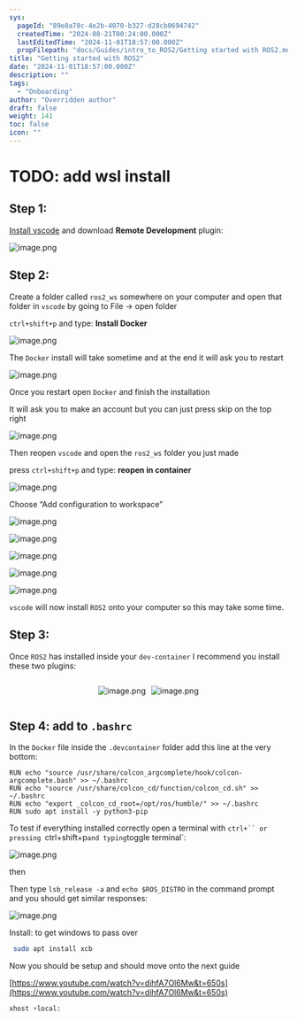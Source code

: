 ```yaml
---
sys:
  pageId: "89e0a78c-4e2b-4070-b327-d28cb0694742"
  createdTime: "2024-08-21T00:24:00.000Z"
  lastEditedTime: "2024-11-01T18:57:00.000Z"
  propFilepath: "docs/Guides/intro_to_ROS2/Getting started with ROS2.md"
title: "Getting started with ROS2"
date: "2024-11-01T18:57:00.000Z"
description: ""
tags:
  - "Onboarding"
author: "Overridden author"
draft: false
weight: 141
toc: false
icon: ""
---
```


# TODO: add wsl install

## Step 1:

[Install vscode](https://code.visualstudio.com/download) and download **Remote Development** plugin:

![image.png](https://prod-files-secure.s3.us-west-2.amazonaws.com/d518164a-d88e-44d1-a4ee-3adb3bd8bce0/efb52993-1881-4a40-b95e-6f020334f022/image.png?X-Amz-Algorithm=AWS4-HMAC-SHA256&X-Amz-Content-Sha256=UNSIGNED-PAYLOAD&X-Amz-Credential=ASIAZI2LB466YZDYCYIB%2F20250501%2Fus-west-2%2Fs3%2Faws4_request&X-Amz-Date=20250501T150819Z&X-Amz-Expires=3600&X-Amz-Security-Token=IQoJb3JpZ2luX2VjECcaCXVzLXdlc3QtMiJHMEUCIQDnkaVE6i5ypZqJVxrrwyBPUVyvHAXjHqd3qT32q3F2cAIgZgV0g6lWv0eRRoSyXt%2FHOEZgo3ynNVRDfnK8H%2Foivq4qiAQIv%2F%2F%2F%2F%2F%2F%2F%2F%2F%2F%2FARAAGgw2Mzc0MjMxODM4MDUiDLANtJRxWlTrkAO5XircAydkHDrZKEeL0t0yR6meF8aqyfqrH0qOOu4W9X2qPvFXMshu%2B2%2FDES2IvmRMLhpifzT0e01XqIGxeL4z5XJd09qff2wrLa9vMdF1s9b0%2BuDSmO2ODIp9tsjtGHMQTssZbhZOdTWpSHRENL5wQB4Ij%2FycyzvHM8dTYI26ew%2BmC1sgW7IZNrfU9mWQ2fqfmAiTOucTgawWfBiHSKd%2BUkEzHhQyGWVoiWFOWturcipsuORM%2FWuN%2Fl288q4go30m6DDNaD2GfoEp7GbwXjCP2fSPsXF9jl%2B9bw477SWKUPQ14K%2BDmHqrVtwEipG2bM9bDfEl%2FhJSW4DsLRh1PYk%2FMUTHYKEV1kiMT4xtO8%2Bqctebx1k0Galu%2FPWciuBd%2FtB4YA2fv3VkDAIUyxdhV0szFy75tOR4cE%2FWiFyzD2ilyUqVPp8%2FRhljBA4ekaXJl6Ut1wOH0TXOvK0DVfG3k9NkGXfYIyUnuivjnSeWrgvOLV4G332FgbaKXX2KP7SS28Q8LxS%2B7VRoo%2FYBPz42aAjHIkcx%2FJCviBEmJDnx5iQRSU1Xa6IBya21l4%2By4JfSH%2BA78lYJF9IfBChiPQS9HeFzEA1MK1vtTtCq48PJ1R11g5XI53iI0tEwGgUJuMWh0GDEMLiFzsAGOqUBYPr2H2IPcHqh93Obiuh1BFYCObEN6kPHgPauQslp0b%2FHCS3L5NkTy1SkixEXhLmVGIixWOvALNbDSPDLfYPea8kICfEjdH2BktKhjzczp2jJziuAs4U%2BrH%2BFw3918K478EZmi22K%2BEmBferSqFg0yCQXlM83Mv4Ouy6WV4ReJL9PCi%2Bh%2FgzOUYebW%2FtKfSDkC3%2FDYZ3TOnBvuXuaryfCvLSm8l7P&X-Amz-Signature=55a52f835444fc6fe28f24ea12864338737f983813728f4b4c5b8847dfa7cd0c&X-Amz-SignedHeaders=host&x-id=GetObject)

## Step 2:

Create a folder called `ros2_ws` somewhere on your computer and open that folder in `vscode` by going to File → open folder 

`ctrl+shift+p` and type: **Install Docker**

![image.png](https://prod-files-secure.s3.us-west-2.amazonaws.com/d518164a-d88e-44d1-a4ee-3adb3bd8bce0/2269dc0e-1cd5-47ff-bceb-c04ad9b2eab0/image.png?X-Amz-Algorithm=AWS4-HMAC-SHA256&X-Amz-Content-Sha256=UNSIGNED-PAYLOAD&X-Amz-Credential=ASIAZI2LB466YZDYCYIB%2F20250501%2Fus-west-2%2Fs3%2Faws4_request&X-Amz-Date=20250501T150819Z&X-Amz-Expires=3600&X-Amz-Security-Token=IQoJb3JpZ2luX2VjECcaCXVzLXdlc3QtMiJHMEUCIQDnkaVE6i5ypZqJVxrrwyBPUVyvHAXjHqd3qT32q3F2cAIgZgV0g6lWv0eRRoSyXt%2FHOEZgo3ynNVRDfnK8H%2Foivq4qiAQIv%2F%2F%2F%2F%2F%2F%2F%2F%2F%2F%2FARAAGgw2Mzc0MjMxODM4MDUiDLANtJRxWlTrkAO5XircAydkHDrZKEeL0t0yR6meF8aqyfqrH0qOOu4W9X2qPvFXMshu%2B2%2FDES2IvmRMLhpifzT0e01XqIGxeL4z5XJd09qff2wrLa9vMdF1s9b0%2BuDSmO2ODIp9tsjtGHMQTssZbhZOdTWpSHRENL5wQB4Ij%2FycyzvHM8dTYI26ew%2BmC1sgW7IZNrfU9mWQ2fqfmAiTOucTgawWfBiHSKd%2BUkEzHhQyGWVoiWFOWturcipsuORM%2FWuN%2Fl288q4go30m6DDNaD2GfoEp7GbwXjCP2fSPsXF9jl%2B9bw477SWKUPQ14K%2BDmHqrVtwEipG2bM9bDfEl%2FhJSW4DsLRh1PYk%2FMUTHYKEV1kiMT4xtO8%2Bqctebx1k0Galu%2FPWciuBd%2FtB4YA2fv3VkDAIUyxdhV0szFy75tOR4cE%2FWiFyzD2ilyUqVPp8%2FRhljBA4ekaXJl6Ut1wOH0TXOvK0DVfG3k9NkGXfYIyUnuivjnSeWrgvOLV4G332FgbaKXX2KP7SS28Q8LxS%2B7VRoo%2FYBPz42aAjHIkcx%2FJCviBEmJDnx5iQRSU1Xa6IBya21l4%2By4JfSH%2BA78lYJF9IfBChiPQS9HeFzEA1MK1vtTtCq48PJ1R11g5XI53iI0tEwGgUJuMWh0GDEMLiFzsAGOqUBYPr2H2IPcHqh93Obiuh1BFYCObEN6kPHgPauQslp0b%2FHCS3L5NkTy1SkixEXhLmVGIixWOvALNbDSPDLfYPea8kICfEjdH2BktKhjzczp2jJziuAs4U%2BrH%2BFw3918K478EZmi22K%2BEmBferSqFg0yCQXlM83Mv4Ouy6WV4ReJL9PCi%2Bh%2FgzOUYebW%2FtKfSDkC3%2FDYZ3TOnBvuXuaryfCvLSm8l7P&X-Amz-Signature=66829b6d1cc9e2cd4339898c0bba890630f7f2d809595c285774b8c29085b8c7&X-Amz-SignedHeaders=host&x-id=GetObject)

The `Docker` install will take sometime and at the end it will ask you to restart

![image.png](https://prod-files-secure.s3.us-west-2.amazonaws.com/d518164a-d88e-44d1-a4ee-3adb3bd8bce0/ed233f78-be33-4b1f-b89c-9c346c0e961e/image.png?X-Amz-Algorithm=AWS4-HMAC-SHA256&X-Amz-Content-Sha256=UNSIGNED-PAYLOAD&X-Amz-Credential=ASIAZI2LB466YZDYCYIB%2F20250501%2Fus-west-2%2Fs3%2Faws4_request&X-Amz-Date=20250501T150819Z&X-Amz-Expires=3600&X-Amz-Security-Token=IQoJb3JpZ2luX2VjECcaCXVzLXdlc3QtMiJHMEUCIQDnkaVE6i5ypZqJVxrrwyBPUVyvHAXjHqd3qT32q3F2cAIgZgV0g6lWv0eRRoSyXt%2FHOEZgo3ynNVRDfnK8H%2Foivq4qiAQIv%2F%2F%2F%2F%2F%2F%2F%2F%2F%2F%2FARAAGgw2Mzc0MjMxODM4MDUiDLANtJRxWlTrkAO5XircAydkHDrZKEeL0t0yR6meF8aqyfqrH0qOOu4W9X2qPvFXMshu%2B2%2FDES2IvmRMLhpifzT0e01XqIGxeL4z5XJd09qff2wrLa9vMdF1s9b0%2BuDSmO2ODIp9tsjtGHMQTssZbhZOdTWpSHRENL5wQB4Ij%2FycyzvHM8dTYI26ew%2BmC1sgW7IZNrfU9mWQ2fqfmAiTOucTgawWfBiHSKd%2BUkEzHhQyGWVoiWFOWturcipsuORM%2FWuN%2Fl288q4go30m6DDNaD2GfoEp7GbwXjCP2fSPsXF9jl%2B9bw477SWKUPQ14K%2BDmHqrVtwEipG2bM9bDfEl%2FhJSW4DsLRh1PYk%2FMUTHYKEV1kiMT4xtO8%2Bqctebx1k0Galu%2FPWciuBd%2FtB4YA2fv3VkDAIUyxdhV0szFy75tOR4cE%2FWiFyzD2ilyUqVPp8%2FRhljBA4ekaXJl6Ut1wOH0TXOvK0DVfG3k9NkGXfYIyUnuivjnSeWrgvOLV4G332FgbaKXX2KP7SS28Q8LxS%2B7VRoo%2FYBPz42aAjHIkcx%2FJCviBEmJDnx5iQRSU1Xa6IBya21l4%2By4JfSH%2BA78lYJF9IfBChiPQS9HeFzEA1MK1vtTtCq48PJ1R11g5XI53iI0tEwGgUJuMWh0GDEMLiFzsAGOqUBYPr2H2IPcHqh93Obiuh1BFYCObEN6kPHgPauQslp0b%2FHCS3L5NkTy1SkixEXhLmVGIixWOvALNbDSPDLfYPea8kICfEjdH2BktKhjzczp2jJziuAs4U%2BrH%2BFw3918K478EZmi22K%2BEmBferSqFg0yCQXlM83Mv4Ouy6WV4ReJL9PCi%2Bh%2FgzOUYebW%2FtKfSDkC3%2FDYZ3TOnBvuXuaryfCvLSm8l7P&X-Amz-Signature=e42eb0dd3c4a7bd33fc903d169daf9fe2f3fe110d98497bdb36a50f08fbd5b7e&X-Amz-SignedHeaders=host&x-id=GetObject)

Once you restart open `Docker` and finish the installation

It will ask you to make an account but you can just press skip on the top right

![image.png](https://prod-files-secure.s3.us-west-2.amazonaws.com/d518164a-d88e-44d1-a4ee-3adb3bd8bce0/21010ad9-1659-4fd9-9f59-9932a09b2a3d/image.png?X-Amz-Algorithm=AWS4-HMAC-SHA256&X-Amz-Content-Sha256=UNSIGNED-PAYLOAD&X-Amz-Credential=ASIAZI2LB466YZDYCYIB%2F20250501%2Fus-west-2%2Fs3%2Faws4_request&X-Amz-Date=20250501T150819Z&X-Amz-Expires=3600&X-Amz-Security-Token=IQoJb3JpZ2luX2VjECcaCXVzLXdlc3QtMiJHMEUCIQDnkaVE6i5ypZqJVxrrwyBPUVyvHAXjHqd3qT32q3F2cAIgZgV0g6lWv0eRRoSyXt%2FHOEZgo3ynNVRDfnK8H%2Foivq4qiAQIv%2F%2F%2F%2F%2F%2F%2F%2F%2F%2F%2FARAAGgw2Mzc0MjMxODM4MDUiDLANtJRxWlTrkAO5XircAydkHDrZKEeL0t0yR6meF8aqyfqrH0qOOu4W9X2qPvFXMshu%2B2%2FDES2IvmRMLhpifzT0e01XqIGxeL4z5XJd09qff2wrLa9vMdF1s9b0%2BuDSmO2ODIp9tsjtGHMQTssZbhZOdTWpSHRENL5wQB4Ij%2FycyzvHM8dTYI26ew%2BmC1sgW7IZNrfU9mWQ2fqfmAiTOucTgawWfBiHSKd%2BUkEzHhQyGWVoiWFOWturcipsuORM%2FWuN%2Fl288q4go30m6DDNaD2GfoEp7GbwXjCP2fSPsXF9jl%2B9bw477SWKUPQ14K%2BDmHqrVtwEipG2bM9bDfEl%2FhJSW4DsLRh1PYk%2FMUTHYKEV1kiMT4xtO8%2Bqctebx1k0Galu%2FPWciuBd%2FtB4YA2fv3VkDAIUyxdhV0szFy75tOR4cE%2FWiFyzD2ilyUqVPp8%2FRhljBA4ekaXJl6Ut1wOH0TXOvK0DVfG3k9NkGXfYIyUnuivjnSeWrgvOLV4G332FgbaKXX2KP7SS28Q8LxS%2B7VRoo%2FYBPz42aAjHIkcx%2FJCviBEmJDnx5iQRSU1Xa6IBya21l4%2By4JfSH%2BA78lYJF9IfBChiPQS9HeFzEA1MK1vtTtCq48PJ1R11g5XI53iI0tEwGgUJuMWh0GDEMLiFzsAGOqUBYPr2H2IPcHqh93Obiuh1BFYCObEN6kPHgPauQslp0b%2FHCS3L5NkTy1SkixEXhLmVGIixWOvALNbDSPDLfYPea8kICfEjdH2BktKhjzczp2jJziuAs4U%2BrH%2BFw3918K478EZmi22K%2BEmBferSqFg0yCQXlM83Mv4Ouy6WV4ReJL9PCi%2Bh%2FgzOUYebW%2FtKfSDkC3%2FDYZ3TOnBvuXuaryfCvLSm8l7P&X-Amz-Signature=d81a3e1bf5ef83debaf331ff08d3521bf4fbbe88d6465f22734f339d858dbed1&X-Amz-SignedHeaders=host&x-id=GetObject)

Then reopen `vscode` and open the `ros2_ws` folder you just made

press `ctrl+shift+p` and type: **reopen in container**

![image.png](https://prod-files-secure.s3.us-west-2.amazonaws.com/d518164a-d88e-44d1-a4ee-3adb3bd8bce0/4e93b8c2-41ad-488c-8095-c74205196118/image.png?X-Amz-Algorithm=AWS4-HMAC-SHA256&X-Amz-Content-Sha256=UNSIGNED-PAYLOAD&X-Amz-Credential=ASIAZI2LB466YZDYCYIB%2F20250501%2Fus-west-2%2Fs3%2Faws4_request&X-Amz-Date=20250501T150819Z&X-Amz-Expires=3600&X-Amz-Security-Token=IQoJb3JpZ2luX2VjECcaCXVzLXdlc3QtMiJHMEUCIQDnkaVE6i5ypZqJVxrrwyBPUVyvHAXjHqd3qT32q3F2cAIgZgV0g6lWv0eRRoSyXt%2FHOEZgo3ynNVRDfnK8H%2Foivq4qiAQIv%2F%2F%2F%2F%2F%2F%2F%2F%2F%2F%2FARAAGgw2Mzc0MjMxODM4MDUiDLANtJRxWlTrkAO5XircAydkHDrZKEeL0t0yR6meF8aqyfqrH0qOOu4W9X2qPvFXMshu%2B2%2FDES2IvmRMLhpifzT0e01XqIGxeL4z5XJd09qff2wrLa9vMdF1s9b0%2BuDSmO2ODIp9tsjtGHMQTssZbhZOdTWpSHRENL5wQB4Ij%2FycyzvHM8dTYI26ew%2BmC1sgW7IZNrfU9mWQ2fqfmAiTOucTgawWfBiHSKd%2BUkEzHhQyGWVoiWFOWturcipsuORM%2FWuN%2Fl288q4go30m6DDNaD2GfoEp7GbwXjCP2fSPsXF9jl%2B9bw477SWKUPQ14K%2BDmHqrVtwEipG2bM9bDfEl%2FhJSW4DsLRh1PYk%2FMUTHYKEV1kiMT4xtO8%2Bqctebx1k0Galu%2FPWciuBd%2FtB4YA2fv3VkDAIUyxdhV0szFy75tOR4cE%2FWiFyzD2ilyUqVPp8%2FRhljBA4ekaXJl6Ut1wOH0TXOvK0DVfG3k9NkGXfYIyUnuivjnSeWrgvOLV4G332FgbaKXX2KP7SS28Q8LxS%2B7VRoo%2FYBPz42aAjHIkcx%2FJCviBEmJDnx5iQRSU1Xa6IBya21l4%2By4JfSH%2BA78lYJF9IfBChiPQS9HeFzEA1MK1vtTtCq48PJ1R11g5XI53iI0tEwGgUJuMWh0GDEMLiFzsAGOqUBYPr2H2IPcHqh93Obiuh1BFYCObEN6kPHgPauQslp0b%2FHCS3L5NkTy1SkixEXhLmVGIixWOvALNbDSPDLfYPea8kICfEjdH2BktKhjzczp2jJziuAs4U%2BrH%2BFw3918K478EZmi22K%2BEmBferSqFg0yCQXlM83Mv4Ouy6WV4ReJL9PCi%2Bh%2FgzOUYebW%2FtKfSDkC3%2FDYZ3TOnBvuXuaryfCvLSm8l7P&X-Amz-Signature=c26d4b6dd6f64522a8fd1308d4f1cc01fa1f600c9d0a0a6bc723b2c872945726&X-Amz-SignedHeaders=host&x-id=GetObject)

Choose “Add configuration to workspace”

![image.png](https://prod-files-secure.s3.us-west-2.amazonaws.com/d518164a-d88e-44d1-a4ee-3adb3bd8bce0/9560b282-5060-4989-ba37-97e7b2c22476/image.png?X-Amz-Algorithm=AWS4-HMAC-SHA256&X-Amz-Content-Sha256=UNSIGNED-PAYLOAD&X-Amz-Credential=ASIAZI2LB466YZDYCYIB%2F20250501%2Fus-west-2%2Fs3%2Faws4_request&X-Amz-Date=20250501T150819Z&X-Amz-Expires=3600&X-Amz-Security-Token=IQoJb3JpZ2luX2VjECcaCXVzLXdlc3QtMiJHMEUCIQDnkaVE6i5ypZqJVxrrwyBPUVyvHAXjHqd3qT32q3F2cAIgZgV0g6lWv0eRRoSyXt%2FHOEZgo3ynNVRDfnK8H%2Foivq4qiAQIv%2F%2F%2F%2F%2F%2F%2F%2F%2F%2F%2FARAAGgw2Mzc0MjMxODM4MDUiDLANtJRxWlTrkAO5XircAydkHDrZKEeL0t0yR6meF8aqyfqrH0qOOu4W9X2qPvFXMshu%2B2%2FDES2IvmRMLhpifzT0e01XqIGxeL4z5XJd09qff2wrLa9vMdF1s9b0%2BuDSmO2ODIp9tsjtGHMQTssZbhZOdTWpSHRENL5wQB4Ij%2FycyzvHM8dTYI26ew%2BmC1sgW7IZNrfU9mWQ2fqfmAiTOucTgawWfBiHSKd%2BUkEzHhQyGWVoiWFOWturcipsuORM%2FWuN%2Fl288q4go30m6DDNaD2GfoEp7GbwXjCP2fSPsXF9jl%2B9bw477SWKUPQ14K%2BDmHqrVtwEipG2bM9bDfEl%2FhJSW4DsLRh1PYk%2FMUTHYKEV1kiMT4xtO8%2Bqctebx1k0Galu%2FPWciuBd%2FtB4YA2fv3VkDAIUyxdhV0szFy75tOR4cE%2FWiFyzD2ilyUqVPp8%2FRhljBA4ekaXJl6Ut1wOH0TXOvK0DVfG3k9NkGXfYIyUnuivjnSeWrgvOLV4G332FgbaKXX2KP7SS28Q8LxS%2B7VRoo%2FYBPz42aAjHIkcx%2FJCviBEmJDnx5iQRSU1Xa6IBya21l4%2By4JfSH%2BA78lYJF9IfBChiPQS9HeFzEA1MK1vtTtCq48PJ1R11g5XI53iI0tEwGgUJuMWh0GDEMLiFzsAGOqUBYPr2H2IPcHqh93Obiuh1BFYCObEN6kPHgPauQslp0b%2FHCS3L5NkTy1SkixEXhLmVGIixWOvALNbDSPDLfYPea8kICfEjdH2BktKhjzczp2jJziuAs4U%2BrH%2BFw3918K478EZmi22K%2BEmBferSqFg0yCQXlM83Mv4Ouy6WV4ReJL9PCi%2Bh%2FgzOUYebW%2FtKfSDkC3%2FDYZ3TOnBvuXuaryfCvLSm8l7P&X-Amz-Signature=5c0615480c49ad98a7cd48cdaeb895d5ddf978e8f299c06ff11cd3aa0a56064a&X-Amz-SignedHeaders=host&x-id=GetObject)

![image.png](https://prod-files-secure.s3.us-west-2.amazonaws.com/d518164a-d88e-44d1-a4ee-3adb3bd8bce0/2ee63f81-886b-48e8-a553-dc6e5eac99e4/image.png?X-Amz-Algorithm=AWS4-HMAC-SHA256&X-Amz-Content-Sha256=UNSIGNED-PAYLOAD&X-Amz-Credential=ASIAZI2LB466YZDYCYIB%2F20250501%2Fus-west-2%2Fs3%2Faws4_request&X-Amz-Date=20250501T150819Z&X-Amz-Expires=3600&X-Amz-Security-Token=IQoJb3JpZ2luX2VjECcaCXVzLXdlc3QtMiJHMEUCIQDnkaVE6i5ypZqJVxrrwyBPUVyvHAXjHqd3qT32q3F2cAIgZgV0g6lWv0eRRoSyXt%2FHOEZgo3ynNVRDfnK8H%2Foivq4qiAQIv%2F%2F%2F%2F%2F%2F%2F%2F%2F%2F%2FARAAGgw2Mzc0MjMxODM4MDUiDLANtJRxWlTrkAO5XircAydkHDrZKEeL0t0yR6meF8aqyfqrH0qOOu4W9X2qPvFXMshu%2B2%2FDES2IvmRMLhpifzT0e01XqIGxeL4z5XJd09qff2wrLa9vMdF1s9b0%2BuDSmO2ODIp9tsjtGHMQTssZbhZOdTWpSHRENL5wQB4Ij%2FycyzvHM8dTYI26ew%2BmC1sgW7IZNrfU9mWQ2fqfmAiTOucTgawWfBiHSKd%2BUkEzHhQyGWVoiWFOWturcipsuORM%2FWuN%2Fl288q4go30m6DDNaD2GfoEp7GbwXjCP2fSPsXF9jl%2B9bw477SWKUPQ14K%2BDmHqrVtwEipG2bM9bDfEl%2FhJSW4DsLRh1PYk%2FMUTHYKEV1kiMT4xtO8%2Bqctebx1k0Galu%2FPWciuBd%2FtB4YA2fv3VkDAIUyxdhV0szFy75tOR4cE%2FWiFyzD2ilyUqVPp8%2FRhljBA4ekaXJl6Ut1wOH0TXOvK0DVfG3k9NkGXfYIyUnuivjnSeWrgvOLV4G332FgbaKXX2KP7SS28Q8LxS%2B7VRoo%2FYBPz42aAjHIkcx%2FJCviBEmJDnx5iQRSU1Xa6IBya21l4%2By4JfSH%2BA78lYJF9IfBChiPQS9HeFzEA1MK1vtTtCq48PJ1R11g5XI53iI0tEwGgUJuMWh0GDEMLiFzsAGOqUBYPr2H2IPcHqh93Obiuh1BFYCObEN6kPHgPauQslp0b%2FHCS3L5NkTy1SkixEXhLmVGIixWOvALNbDSPDLfYPea8kICfEjdH2BktKhjzczp2jJziuAs4U%2BrH%2BFw3918K478EZmi22K%2BEmBferSqFg0yCQXlM83Mv4Ouy6WV4ReJL9PCi%2Bh%2FgzOUYebW%2FtKfSDkC3%2FDYZ3TOnBvuXuaryfCvLSm8l7P&X-Amz-Signature=09505776571f496a6bcf936dc0df94ab16ada68d5af1b90947766ef64619c0af&X-Amz-SignedHeaders=host&x-id=GetObject)

![image.png](https://prod-files-secure.s3.us-west-2.amazonaws.com/d518164a-d88e-44d1-a4ee-3adb3bd8bce0/ae1580b2-b048-407e-aed9-b584224a7a04/image.png?X-Amz-Algorithm=AWS4-HMAC-SHA256&X-Amz-Content-Sha256=UNSIGNED-PAYLOAD&X-Amz-Credential=ASIAZI2LB466YZDYCYIB%2F20250501%2Fus-west-2%2Fs3%2Faws4_request&X-Amz-Date=20250501T150819Z&X-Amz-Expires=3600&X-Amz-Security-Token=IQoJb3JpZ2luX2VjECcaCXVzLXdlc3QtMiJHMEUCIQDnkaVE6i5ypZqJVxrrwyBPUVyvHAXjHqd3qT32q3F2cAIgZgV0g6lWv0eRRoSyXt%2FHOEZgo3ynNVRDfnK8H%2Foivq4qiAQIv%2F%2F%2F%2F%2F%2F%2F%2F%2F%2F%2FARAAGgw2Mzc0MjMxODM4MDUiDLANtJRxWlTrkAO5XircAydkHDrZKEeL0t0yR6meF8aqyfqrH0qOOu4W9X2qPvFXMshu%2B2%2FDES2IvmRMLhpifzT0e01XqIGxeL4z5XJd09qff2wrLa9vMdF1s9b0%2BuDSmO2ODIp9tsjtGHMQTssZbhZOdTWpSHRENL5wQB4Ij%2FycyzvHM8dTYI26ew%2BmC1sgW7IZNrfU9mWQ2fqfmAiTOucTgawWfBiHSKd%2BUkEzHhQyGWVoiWFOWturcipsuORM%2FWuN%2Fl288q4go30m6DDNaD2GfoEp7GbwXjCP2fSPsXF9jl%2B9bw477SWKUPQ14K%2BDmHqrVtwEipG2bM9bDfEl%2FhJSW4DsLRh1PYk%2FMUTHYKEV1kiMT4xtO8%2Bqctebx1k0Galu%2FPWciuBd%2FtB4YA2fv3VkDAIUyxdhV0szFy75tOR4cE%2FWiFyzD2ilyUqVPp8%2FRhljBA4ekaXJl6Ut1wOH0TXOvK0DVfG3k9NkGXfYIyUnuivjnSeWrgvOLV4G332FgbaKXX2KP7SS28Q8LxS%2B7VRoo%2FYBPz42aAjHIkcx%2FJCviBEmJDnx5iQRSU1Xa6IBya21l4%2By4JfSH%2BA78lYJF9IfBChiPQS9HeFzEA1MK1vtTtCq48PJ1R11g5XI53iI0tEwGgUJuMWh0GDEMLiFzsAGOqUBYPr2H2IPcHqh93Obiuh1BFYCObEN6kPHgPauQslp0b%2FHCS3L5NkTy1SkixEXhLmVGIixWOvALNbDSPDLfYPea8kICfEjdH2BktKhjzczp2jJziuAs4U%2BrH%2BFw3918K478EZmi22K%2BEmBferSqFg0yCQXlM83Mv4Ouy6WV4ReJL9PCi%2Bh%2FgzOUYebW%2FtKfSDkC3%2FDYZ3TOnBvuXuaryfCvLSm8l7P&X-Amz-Signature=1195ec838c84dbc9079027bfd66b2482e9431ed4bcee390744f93536c4492381&X-Amz-SignedHeaders=host&x-id=GetObject)

![image.png](https://prod-files-secure.s3.us-west-2.amazonaws.com/d518164a-d88e-44d1-a4ee-3adb3bd8bce0/53255b28-f75e-430f-b9e3-c0ac8577e42b/image.png?X-Amz-Algorithm=AWS4-HMAC-SHA256&X-Amz-Content-Sha256=UNSIGNED-PAYLOAD&X-Amz-Credential=ASIAZI2LB466YZDYCYIB%2F20250501%2Fus-west-2%2Fs3%2Faws4_request&X-Amz-Date=20250501T150819Z&X-Amz-Expires=3600&X-Amz-Security-Token=IQoJb3JpZ2luX2VjECcaCXVzLXdlc3QtMiJHMEUCIQDnkaVE6i5ypZqJVxrrwyBPUVyvHAXjHqd3qT32q3F2cAIgZgV0g6lWv0eRRoSyXt%2FHOEZgo3ynNVRDfnK8H%2Foivq4qiAQIv%2F%2F%2F%2F%2F%2F%2F%2F%2F%2F%2FARAAGgw2Mzc0MjMxODM4MDUiDLANtJRxWlTrkAO5XircAydkHDrZKEeL0t0yR6meF8aqyfqrH0qOOu4W9X2qPvFXMshu%2B2%2FDES2IvmRMLhpifzT0e01XqIGxeL4z5XJd09qff2wrLa9vMdF1s9b0%2BuDSmO2ODIp9tsjtGHMQTssZbhZOdTWpSHRENL5wQB4Ij%2FycyzvHM8dTYI26ew%2BmC1sgW7IZNrfU9mWQ2fqfmAiTOucTgawWfBiHSKd%2BUkEzHhQyGWVoiWFOWturcipsuORM%2FWuN%2Fl288q4go30m6DDNaD2GfoEp7GbwXjCP2fSPsXF9jl%2B9bw477SWKUPQ14K%2BDmHqrVtwEipG2bM9bDfEl%2FhJSW4DsLRh1PYk%2FMUTHYKEV1kiMT4xtO8%2Bqctebx1k0Galu%2FPWciuBd%2FtB4YA2fv3VkDAIUyxdhV0szFy75tOR4cE%2FWiFyzD2ilyUqVPp8%2FRhljBA4ekaXJl6Ut1wOH0TXOvK0DVfG3k9NkGXfYIyUnuivjnSeWrgvOLV4G332FgbaKXX2KP7SS28Q8LxS%2B7VRoo%2FYBPz42aAjHIkcx%2FJCviBEmJDnx5iQRSU1Xa6IBya21l4%2By4JfSH%2BA78lYJF9IfBChiPQS9HeFzEA1MK1vtTtCq48PJ1R11g5XI53iI0tEwGgUJuMWh0GDEMLiFzsAGOqUBYPr2H2IPcHqh93Obiuh1BFYCObEN6kPHgPauQslp0b%2FHCS3L5NkTy1SkixEXhLmVGIixWOvALNbDSPDLfYPea8kICfEjdH2BktKhjzczp2jJziuAs4U%2BrH%2BFw3918K478EZmi22K%2BEmBferSqFg0yCQXlM83Mv4Ouy6WV4ReJL9PCi%2Bh%2FgzOUYebW%2FtKfSDkC3%2FDYZ3TOnBvuXuaryfCvLSm8l7P&X-Amz-Signature=84031d3afc2cec2bd8b16147634b0841150987e476afeea56008dbcd3b9e7c40&X-Amz-SignedHeaders=host&x-id=GetObject)

![image.png](https://prod-files-secure.s3.us-west-2.amazonaws.com/d518164a-d88e-44d1-a4ee-3adb3bd8bce0/7c562767-5af9-4ffb-97d1-327bcdf4ee00/image.png?X-Amz-Algorithm=AWS4-HMAC-SHA256&X-Amz-Content-Sha256=UNSIGNED-PAYLOAD&X-Amz-Credential=ASIAZI2LB466YZDYCYIB%2F20250501%2Fus-west-2%2Fs3%2Faws4_request&X-Amz-Date=20250501T150819Z&X-Amz-Expires=3600&X-Amz-Security-Token=IQoJb3JpZ2luX2VjECcaCXVzLXdlc3QtMiJHMEUCIQDnkaVE6i5ypZqJVxrrwyBPUVyvHAXjHqd3qT32q3F2cAIgZgV0g6lWv0eRRoSyXt%2FHOEZgo3ynNVRDfnK8H%2Foivq4qiAQIv%2F%2F%2F%2F%2F%2F%2F%2F%2F%2F%2FARAAGgw2Mzc0MjMxODM4MDUiDLANtJRxWlTrkAO5XircAydkHDrZKEeL0t0yR6meF8aqyfqrH0qOOu4W9X2qPvFXMshu%2B2%2FDES2IvmRMLhpifzT0e01XqIGxeL4z5XJd09qff2wrLa9vMdF1s9b0%2BuDSmO2ODIp9tsjtGHMQTssZbhZOdTWpSHRENL5wQB4Ij%2FycyzvHM8dTYI26ew%2BmC1sgW7IZNrfU9mWQ2fqfmAiTOucTgawWfBiHSKd%2BUkEzHhQyGWVoiWFOWturcipsuORM%2FWuN%2Fl288q4go30m6DDNaD2GfoEp7GbwXjCP2fSPsXF9jl%2B9bw477SWKUPQ14K%2BDmHqrVtwEipG2bM9bDfEl%2FhJSW4DsLRh1PYk%2FMUTHYKEV1kiMT4xtO8%2Bqctebx1k0Galu%2FPWciuBd%2FtB4YA2fv3VkDAIUyxdhV0szFy75tOR4cE%2FWiFyzD2ilyUqVPp8%2FRhljBA4ekaXJl6Ut1wOH0TXOvK0DVfG3k9NkGXfYIyUnuivjnSeWrgvOLV4G332FgbaKXX2KP7SS28Q8LxS%2B7VRoo%2FYBPz42aAjHIkcx%2FJCviBEmJDnx5iQRSU1Xa6IBya21l4%2By4JfSH%2BA78lYJF9IfBChiPQS9HeFzEA1MK1vtTtCq48PJ1R11g5XI53iI0tEwGgUJuMWh0GDEMLiFzsAGOqUBYPr2H2IPcHqh93Obiuh1BFYCObEN6kPHgPauQslp0b%2FHCS3L5NkTy1SkixEXhLmVGIixWOvALNbDSPDLfYPea8kICfEjdH2BktKhjzczp2jJziuAs4U%2BrH%2BFw3918K478EZmi22K%2BEmBferSqFg0yCQXlM83Mv4Ouy6WV4ReJL9PCi%2Bh%2FgzOUYebW%2FtKfSDkC3%2FDYZ3TOnBvuXuaryfCvLSm8l7P&X-Amz-Signature=efd076e8a222c89f6fcb85e145dae02f136b5af635848fe471e7a66f6258aaa8&X-Amz-SignedHeaders=host&x-id=GetObject)

`vscode` will now install `ROS2` onto your computer so this may take some time.

## Step 3:

Once `ROS2` has installed inside your `dev-container` I recommend you install these two plugins:

<div style="display: flex;flex-direction: row; column-gap:10px; max-width: 630px;justify-content: center;">
<div>

![image.png](https://prod-files-secure.s3.us-west-2.amazonaws.com/d518164a-d88e-44d1-a4ee-3adb3bd8bce0/3fc3d550-5a54-4ba1-ba6b-faa01cdb7369/image.png?X-Amz-Algorithm=AWS4-HMAC-SHA256&X-Amz-Content-Sha256=UNSIGNED-PAYLOAD&X-Amz-Credential=ASIAZI2LB4662P6L4YTE%2F20250501%2Fus-west-2%2Fs3%2Faws4_request&X-Amz-Date=20250501T150823Z&X-Amz-Expires=3600&X-Amz-Security-Token=IQoJb3JpZ2luX2VjECcaCXVzLXdlc3QtMiJGMEQCIEJkB0EsVjurNkFFv0BP%2FsieaqPQLx29oE%2FpUk0%2F850TAiAQcdKI0owDlkUphw3BLNrAyr1vccCTTHTUNetuNf4sByqIBAi%2F%2F%2F%2F%2F%2F%2F%2F%2F%2F%2F8BEAAaDDYzNzQyMzE4MzgwNSIMlvxQ5%2FuxelUOqvpGKtwD%2Bm5pGQ7C3uub85r0BL%2Fhc57oIXRxJTLAaj8BwdPUxWQk2UG1iOJfRD51Fur4g3EjFikvUq%2F24KibYQJHvO73jnvwpj1k2BLBvYGcH0WN0AMny4BtO50PbWKeMDVRKEmxuC9njKSuM5Eow3agZCc0EOcOFH0XJa62jZCKC0QcyZQhODzCvFPW0pf8p5bQTyb7Yem22nXVksr7Ec%2FnIhX55vU6sHphi1rNx7okx0SSIAvL6tRutAyB7j3ZLQPoNKSa9ID2GdJHnIZYpiZQoMrupJmaA%2FB0IYdh7LAwQqBVkEPZujyoek%2BZjZxBBEayBPhMNzS513RlZXbyAOBCp7Jguk7nTHzYRl5BYP5GJH75qQQ%2BfLW8HVAp3fFCwsmcnzomNSunmwlnqmkDx95UpUUrE0cQfsJ2Uq5bZ5cbtM9vHJhiyuxc5mYE%2BvHmPEBDBnHGuJ7lgWsDhzpffU%2F%2BOHs6KV235J1w67dRmYjpWSFnInEDbFjgJLBswF7NyRXvVTTD4rcTeE0%2Fy1H6c%2FYA7iM%2FQcMB8DgMYM%2BOJz84CLfdbSJV5r3diuhHeyE2q1k7b4nNA0N%2BDi%2BBzlWkxn%2FXjTkgLzYDs1X3EWdHUSVTQ5%2F8LZvkcwGbvicTAN%2FlIvUw0YXOwAY6pgEnfr0wc4zplTBjGWwsK6Vhmmgy3wWfg%2BX%2BlvNw7h5SCjZ7Q1UEs8Ds8UaHqCdDLHbzolfFcPWOxGoP%2Fh%2F%2ByjauSdh6NzE1B6z%2BGq2yezP%2Bzbsz94DUKgDgdMxVZ%2F1UVfMXg16CxyMcF5Ob7YoUpQGE5fuEFuP9P%2FGblTi7KgdseMx05kMXHvR2ECYX7Qjj3pZOE7tTQ2n%2Fkf60XL0W%2B0ixDHqsG4z%2F&X-Amz-Signature=0c8d3a4cc04e0fa20a78ab7d2089892deec8286647398978fd0ed488ebe07753&X-Amz-SignedHeaders=host&x-id=GetObject)

</div>
<div>

![image.png](https://prod-files-secure.s3.us-west-2.amazonaws.com/d518164a-d88e-44d1-a4ee-3adb3bd8bce0/d994cc66-13c2-4093-a5a3-f84cf4601a82/image.png?X-Amz-Algorithm=AWS4-HMAC-SHA256&X-Amz-Content-Sha256=UNSIGNED-PAYLOAD&X-Amz-Credential=ASIAZI2LB466WKW7UIKR%2F20250501%2Fus-west-2%2Fs3%2Faws4_request&X-Amz-Date=20250501T150823Z&X-Amz-Expires=3600&X-Amz-Security-Token=IQoJb3JpZ2luX2VjECcaCXVzLXdlc3QtMiJHMEUCIQDhAnqmKNwfXBJF%2FRlfo%2FB9slnkkrzSZaIl3HRaYHj%2FIAIgJjVpTWQR%2FSpWS6g63qQ50vvRvXN0kV9mufW5iihZr1IqiAQIv%2F%2F%2F%2F%2F%2F%2F%2F%2F%2F%2FARAAGgw2Mzc0MjMxODM4MDUiDOc7NDak8f1nihZJxCrcA4NbtKGdot5WyI9YYlC%2FeWpViDwWzh4Wlz%2FFNKFP5dDxZW63htEIFzTx4SA2GyMdlWLcfPkYfCwBJ%2FVEU2xzwRtd80tvUA1L6vrCbC%2Fyk6i%2BEGDTJvKdVW0Crl06F9A3kjpxLFjlnGaMM82Ku4Acti9dklS%2BjalqYxYaEn9vrADx4CDCE57IN8D%2FILdykRVwuV49VIV2TjJj%2F526LbfcqOWP4VYsvcG3jQ%2F4PPvWGekPVtiMNcvPcYz2cYjAUYxDqEHRr1JsBkjLaaOwyPDZNgm2Dh2kKCp3jmw6r7iZNwQl6SKSOniB%2BnjzDXPhNpIM%2FtK%2BgEWOfabO3An2ZX0hUg%2F9cRJF8nxV5EDP2%2F6SFznC6a5dBvcCSKwThJTAyXJfLfrYO2o0W%2B3GQ%2FutR0o7J2yonCkfMo5XpPmDlLcBpPwfOyFfx9Wrp3OaAwJ37ZyKGFUjJj3f2JYNf0TDY31nankcdfgvOu5tIPbhQig2ztyG%2FmyJ1MeYp8JNzjZqU%2FlDvsMAr%2Bju%2B0N%2BUqclZV43cmTWnhUnCcS4J80eXehTDUUq%2BnecMJ6cftmMlN2qdpJSaSW%2BhrkBfDXeSfKGW3ZUWLurMM3XzGt2IOvCjoZmbZiIOkQN7eFe5LKsHct2MLmFzsAGOqUBeYHILlnmYdfzTDEVOJ2mePSz1voAqLONwE5tObsFeeTSHo3dubnMFkl9EYSCYuTcNuzEuuOdDjvzFefBbxbuPnyF12N9EvpKrFe3PqEfixXDWWKQJCMVXKr0EArwSJZLg3XmXXla8L%2F8cz3CAuTvBHofoNvXOCdtri7letazR%2FtNaIGQqycSNHKTOzHgC0JRLIdydo6EnlTPPQSG3i9dFyqSpm3Z&X-Amz-Signature=bfc36a51af4f22d02b030164b8b61bab17479a0b1c7b55c0a796534a9c1a4fb8&X-Amz-SignedHeaders=host&x-id=GetObject)

</div>
</div>

## Step 4: add to `.bashrc`

In the `Docker` file inside the `.devcontainer` folder add this line at the very bottom: 

```docker
RUN echo "source /usr/share/colcon_argcomplete/hook/colcon-argcomplete.bash" >> ~/.bashrc
RUN echo "source /usr/share/colcon_cd/function/colcon_cd.sh" >> ~/.bashrc
RUN echo "export _colcon_cd_root=/opt/ros/humble/" >> ~/.bashrc
RUN sudo apt install -y python3-pip 
```

To test if everything installed correctly open a terminal with `ctrl+`` or pressing `ctrl+shift+p` and typing `toggle terminal`:

![image.png](https://prod-files-secure.s3.us-west-2.amazonaws.com/d518164a-d88e-44d1-a4ee-3adb3bd8bce0/6a4943d8-b04e-4c02-9a58-775f3384d1a5/image.png?X-Amz-Algorithm=AWS4-HMAC-SHA256&X-Amz-Content-Sha256=UNSIGNED-PAYLOAD&X-Amz-Credential=ASIAZI2LB466YZDYCYIB%2F20250501%2Fus-west-2%2Fs3%2Faws4_request&X-Amz-Date=20250501T150819Z&X-Amz-Expires=3600&X-Amz-Security-Token=IQoJb3JpZ2luX2VjECcaCXVzLXdlc3QtMiJHMEUCIQDnkaVE6i5ypZqJVxrrwyBPUVyvHAXjHqd3qT32q3F2cAIgZgV0g6lWv0eRRoSyXt%2FHOEZgo3ynNVRDfnK8H%2Foivq4qiAQIv%2F%2F%2F%2F%2F%2F%2F%2F%2F%2F%2FARAAGgw2Mzc0MjMxODM4MDUiDLANtJRxWlTrkAO5XircAydkHDrZKEeL0t0yR6meF8aqyfqrH0qOOu4W9X2qPvFXMshu%2B2%2FDES2IvmRMLhpifzT0e01XqIGxeL4z5XJd09qff2wrLa9vMdF1s9b0%2BuDSmO2ODIp9tsjtGHMQTssZbhZOdTWpSHRENL5wQB4Ij%2FycyzvHM8dTYI26ew%2BmC1sgW7IZNrfU9mWQ2fqfmAiTOucTgawWfBiHSKd%2BUkEzHhQyGWVoiWFOWturcipsuORM%2FWuN%2Fl288q4go30m6DDNaD2GfoEp7GbwXjCP2fSPsXF9jl%2B9bw477SWKUPQ14K%2BDmHqrVtwEipG2bM9bDfEl%2FhJSW4DsLRh1PYk%2FMUTHYKEV1kiMT4xtO8%2Bqctebx1k0Galu%2FPWciuBd%2FtB4YA2fv3VkDAIUyxdhV0szFy75tOR4cE%2FWiFyzD2ilyUqVPp8%2FRhljBA4ekaXJl6Ut1wOH0TXOvK0DVfG3k9NkGXfYIyUnuivjnSeWrgvOLV4G332FgbaKXX2KP7SS28Q8LxS%2B7VRoo%2FYBPz42aAjHIkcx%2FJCviBEmJDnx5iQRSU1Xa6IBya21l4%2By4JfSH%2BA78lYJF9IfBChiPQS9HeFzEA1MK1vtTtCq48PJ1R11g5XI53iI0tEwGgUJuMWh0GDEMLiFzsAGOqUBYPr2H2IPcHqh93Obiuh1BFYCObEN6kPHgPauQslp0b%2FHCS3L5NkTy1SkixEXhLmVGIixWOvALNbDSPDLfYPea8kICfEjdH2BktKhjzczp2jJziuAs4U%2BrH%2BFw3918K478EZmi22K%2BEmBferSqFg0yCQXlM83Mv4Ouy6WV4ReJL9PCi%2Bh%2FgzOUYebW%2FtKfSDkC3%2FDYZ3TOnBvuXuaryfCvLSm8l7P&X-Amz-Signature=764e20f29b507006629e8cd0d8d7128d4e9c5de57d50559b890e548ad222805f&X-Amz-SignedHeaders=host&x-id=GetObject)

then 

Then type `lsb_release -a` and `echo $ROS_DISTRO` in the command prompt and you should get similar responses:

![image.png](https://prod-files-secure.s3.us-west-2.amazonaws.com/d518164a-d88e-44d1-a4ee-3adb3bd8bce0/3e635dec-a805-4e85-8b9e-d000e5b71a4e/image.png?X-Amz-Algorithm=AWS4-HMAC-SHA256&X-Amz-Content-Sha256=UNSIGNED-PAYLOAD&X-Amz-Credential=ASIAZI2LB466YZDYCYIB%2F20250501%2Fus-west-2%2Fs3%2Faws4_request&X-Amz-Date=20250501T150819Z&X-Amz-Expires=3600&X-Amz-Security-Token=IQoJb3JpZ2luX2VjECcaCXVzLXdlc3QtMiJHMEUCIQDnkaVE6i5ypZqJVxrrwyBPUVyvHAXjHqd3qT32q3F2cAIgZgV0g6lWv0eRRoSyXt%2FHOEZgo3ynNVRDfnK8H%2Foivq4qiAQIv%2F%2F%2F%2F%2F%2F%2F%2F%2F%2F%2FARAAGgw2Mzc0MjMxODM4MDUiDLANtJRxWlTrkAO5XircAydkHDrZKEeL0t0yR6meF8aqyfqrH0qOOu4W9X2qPvFXMshu%2B2%2FDES2IvmRMLhpifzT0e01XqIGxeL4z5XJd09qff2wrLa9vMdF1s9b0%2BuDSmO2ODIp9tsjtGHMQTssZbhZOdTWpSHRENL5wQB4Ij%2FycyzvHM8dTYI26ew%2BmC1sgW7IZNrfU9mWQ2fqfmAiTOucTgawWfBiHSKd%2BUkEzHhQyGWVoiWFOWturcipsuORM%2FWuN%2Fl288q4go30m6DDNaD2GfoEp7GbwXjCP2fSPsXF9jl%2B9bw477SWKUPQ14K%2BDmHqrVtwEipG2bM9bDfEl%2FhJSW4DsLRh1PYk%2FMUTHYKEV1kiMT4xtO8%2Bqctebx1k0Galu%2FPWciuBd%2FtB4YA2fv3VkDAIUyxdhV0szFy75tOR4cE%2FWiFyzD2ilyUqVPp8%2FRhljBA4ekaXJl6Ut1wOH0TXOvK0DVfG3k9NkGXfYIyUnuivjnSeWrgvOLV4G332FgbaKXX2KP7SS28Q8LxS%2B7VRoo%2FYBPz42aAjHIkcx%2FJCviBEmJDnx5iQRSU1Xa6IBya21l4%2By4JfSH%2BA78lYJF9IfBChiPQS9HeFzEA1MK1vtTtCq48PJ1R11g5XI53iI0tEwGgUJuMWh0GDEMLiFzsAGOqUBYPr2H2IPcHqh93Obiuh1BFYCObEN6kPHgPauQslp0b%2FHCS3L5NkTy1SkixEXhLmVGIixWOvALNbDSPDLfYPea8kICfEjdH2BktKhjzczp2jJziuAs4U%2BrH%2BFw3918K478EZmi22K%2BEmBferSqFg0yCQXlM83Mv4Ouy6WV4ReJL9PCi%2Bh%2FgzOUYebW%2FtKfSDkC3%2FDYZ3TOnBvuXuaryfCvLSm8l7P&X-Amz-Signature=d99d380f182d0dfa9108478d96b9ac3cfd6ecaf2d3336f1e0bdc0ab7a5af93a0&X-Amz-SignedHeaders=host&x-id=GetObject)

Install:  to get windows to pass over

```bash
 sudo apt install xcb
```

Now you should be setup and should move onto the next guide 

[https://www.youtube.com/watch?v=dihfA7Ol6Mw&t=650s](https://www.youtube.com/watch?v=dihfA7Ol6Mw&t=650s)

```python
xhost +local:
```
